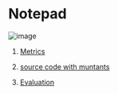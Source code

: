 # Notepad
![image](https://raw.githubusercontent.com/fischerJF/Community-wide-Dataset-of-Configurable-Systems/master/featureModel/notepad.JPG)

 1. [Metrics](https://github.com/fischerJF/Community-wide-Dataset-of-Configurable-Systems/blob/master/metrics/notepad.csv)
 
 2. [source code with muntants](https://github.com/fischerJF/Community-wide-Dataset-of-Configurable-Systems/tree/master/dataset_with_mutant/Notepad-FH-Java)

 3. [Evaluation](https://github.com/fischerJF/Community-wide-Dataset-of-Configurable-Systems/tree/master/workspace_IncLing/Notepad-FH-Java)
 
